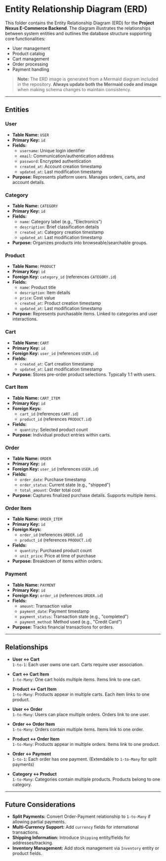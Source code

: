 # Entity Relationship Diagram (ERD)

This folder contains the Entity Relationship Diagram (ERD) for the **Project Nexus E-Commerce Backend**. The diagram illustrates the relationships between system entities and outlines the database structure supporting core functionalities:
- User management
- Product catalog
- Cart management
- Order processing
- Payment handling

> **Note:** The ERD image is generated from a Mermaid diagram included in the repository. **Always update both the Mermaid code and image** when making schema changes to maintain consistency.

---

## Entities

### User
- **Table Name:** `USER`
- **Primary Key:** `id`
- **Fields:**
  - `username`: Unique login identifier
  - `email`: Communication/authentication address
  - `password`: Encrypted authentication
  - `created_at`: Account creation timestamp
  - `updated_at`: Last modification timestamp
- **Purpose:** Represents platform users. Manages orders, carts, and account details.

### Category
- **Table Name:** `CATEGORY`
- **Primary Key:** `id`
- **Fields:**
  - `name`: Category label (e.g., "Electronics")
  - `description`: Brief classification details
  - `created_at`: Category creation timestamp
  - `updated_at`: Last modification timestamp
- **Purpose:** Organizes products into browseable/searchable groups.

### Product
- **Table Name:** `PRODUCT`
- **Primary Key:** `id`
- **Foreign Key:** `category_id` (references `CATEGORY.id`)
- **Fields:**
  - `name`: Product title
  - `description`: Item details
  - `price`: Cost value
  - `created_at`: Product creation timestamp
  - `updated_at`: Last modification timestamp
- **Purpose:** Represents purchasable items. Linked to categories and user interactions.

### Cart
- **Table Name:** `CART`
- **Primary Key:** `id`
- **Foreign Key:** `user_id` (references `USER.id`)
- **Fields:**
  - `created_at`: Cart creation timestamp
  - `updated_at`: Last modification timestamp
- **Purpose:** Stores pre-order product selections. Typically 1:1 with users.

### Cart Item
- **Table Name:** `CART_ITEM`
- **Primary Key:** `id`
- **Foreign Keys:**
  - `cart_id` (references `CART.id`)
  - `product_id` (references `PRODUCT.id`)
- **Fields:**
  - `quantity`: Selected product count
- **Purpose:** Individual product entries within carts.

### Order
- **Table Name:** `ORDER`
- **Primary Key:** `id`
- **Foreign Key:** `user_id` (references `USER.id`)
- **Fields:**
  - `order_date`: Purchase timestamp
  - `order_status`: Current state (e.g., "shipped")
  - `total_amount`: Order total cost
- **Purpose:** Captures finalized purchase details. Supports multiple items.

### Order Item
- **Table Name:** `ORDER_ITEM`
- **Primary Key:** `id`
- **Foreign Keys:**
  - `order_id` (references `ORDER.id`)
  - `product_id` (references `PRODUCT.id`)
- **Fields:**
  - `quantity`: Purchased product count
  - `unit_price`: Price at time of purchase
- **Purpose:** Breakdown of items within orders.

### Payment
- **Table Name:** `PAYMENT`
- **Primary Key:** `id`
- **Foreign Key:** `order_id` (references `ORDER.id`)
- **Fields:**
  - `amount`: Transaction value
  - `payment_date`: Payment timestamp
  - `payment_status`: Transaction state (e.g., "completed")
  - `payment_method`: Method used (e.g., "Credit Card")
- **Purpose:** Tracks financial transactions for orders.

---

## Relationships

- **User ↔ Cart**  
  `1-to-1`: Each user owns one cart. Carts require user association.

- **Cart ↔ Cart Item**  
  `1-to-Many`: One cart holds multiple items. Items link to one cart.

- **Product ↔ Cart Item**  
  `1-to-Many`: Products appear in multiple carts. Each item links to one product.

- **User ↔ Order**  
  `1-to-Many`: Users can place multiple orders. Orders link to one user.

- **Order ↔ Order Item**  
  `1-to-Many`: Orders contain multiple items. Items link to one order.

- **Product ↔ Order Item**  
  `1-to-Many`: Products appear in multiple orders. Items link to one product.

- **Order ↔ Payment**  
  `1-to-1`: Each order has one payment. (Extendable to `1-to-Many` for split payments)

- **Category ↔ Product**  
  `1-to-Many`: Categories contain multiple products. Products belong to one category.

---

## Future Considerations

- **Split Payments:** Convert Order-Payment relationship to `1-to-Many` if allowing partial payments.
- **Multi-Currency Support:** Add `currency` fields for international transactions.
- **Shipping Information:** Introduce `Shipping` entity/fields for addresses/tracking.
- **Inventory Management:** Add stock management via `Inventory` entity or product fields.